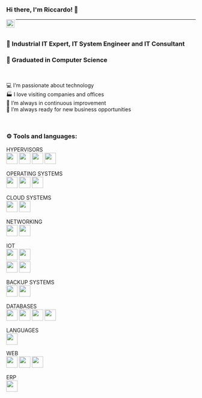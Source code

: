 ### Hi there, I'm Riccardo! 👋

<a href="https://www.linkedin.com/in/riccardoettoretittaferrante"> <img align="left" alt="Riccardo's Linkedin" width="22px" src="https://cdn.jsdelivr.net/npm/simple-icons@v3/icons/linkedin.svg" /> </a>

-----

<br>

### 👔 Industrial IT Expert, IT System Engineer and IT Consultant

### 📙 Graduated in Computer Science 

<br>

💻 I’m passionate about technology
<br>
🏭 I love visiting companies and offices
<br>
🔁 I’m always in continuous improvement
<br>
💼 I’m always ready for new business opportunities

<br>

### ⚙ Tools and languages:

HYPERVISORS
<br>
<a href="#"><img  height="30"  src="https://img.shields.io/badge/VMWARE-607078?style=for-the-badge&logo=VMWARE&logoColor=white"></a>
<a href="#"><img  height="30"  src="https://img.shields.io/badge/HYPER V-0078D6?style=for-the-badge&logo=HYPER V&logoColor=white"></a>
<a href="#"><img  height="30"  src="https://img.shields.io/badge/PROXMOX-E57000?style=for-the-badge&logo=PROXMOX&logoColor=white"></a>
<a href="#"><img  height="30"  src="https://img.shields.io/badge/DOCKER-2496ED?style=for-the-badge&logo=DOCKER&logoColor=white"></a>

OPERATING SYSTEMS
<br>
<a href="#"><img  height="30"  src="https://img.shields.io/badge/WINDOWS-0078D6?style=for-the-badge&logo=WINDOWS&logoColor=white"></a>
<a href="#"><img  height="30"  src="https://img.shields.io/badge/LINUX-FCC624?style=for-the-badge&logo=LINUX&logoColor=white"></a>
<a href="#"><img  height="30"  src="https://img.shields.io/badge/MACOS-000000?style=for-the-badge&logo=MACOS&logoColor=white"></a>

CLOUD SYSTEMS 
<br>
<a href="#"><img  height="30"  src="https://img.shields.io/badge/MICROSOFT AZURE-0078D4?style=for-the-badge&logo=MICROSOFT AZURE&logoColor=white"></a>
<a href="#"><img  height="30"  src="https://img.shields.io/badge/MICROSOFT EXCHANGE-0078D4?style=for-the-badge&logo=MICROSOFT EXCHANGE&logoColor=white"></a>

NETWORKING
<br>
<a href="#"><img  height="30"  src="https://img.shields.io/badge/PFSENSE-212121?style=for-the-badge&logo=PFSENSE&logoColor=white"></a>
<a href="#"><img  height="30"  src="https://img.shields.io/badge/PIHOLE-96060C?style=for-the-badge&logo=PIHOLE&logoColor=white"></a>

IOT
<br>
<a href="#"><img  height="30"  src="https://img.shields.io/badge/ARDUINO-00979D?style=for-the-badge&logo=ARDUINO&logoColor=white"></a>
<a href="#"><img  height="30"  src="https://img.shields.io/badge/RASPBERRYPI-A22846?style=for-the-badge&logo=RASPBERRYPI&logoColor=white"></a>
<br>
<a href="#"><img  height="30"  src="https://img.shields.io/badge/HOME ASSISTANT-41BDF5?style=for-the-badge&logo=HOMEASSISTANT&logoColor=white"></a>
<a href="#"><img  height="30"  src="https://img.shields.io/badge/NODE RED-8F0000?style=for-the-badge&logo=NODERED&logoColor=white"></a>

BACKUP SYSTEMS
<br>
<a href="#"><img  height="30"  src="https://img.shields.io/badge/NAKIVO-0078D4?style=for-the-badge&logo=NAKIVO&logoColor=white"></a>
<a href="#"><img  height="30"  src="https://img.shields.io/badge/VEEAM-00B336?style=for-the-badge&logo=VEEAM&logoColor=white"></a>

DATABASES
<br>
<a href="#"><img  height="30"  src="https://img.shields.io/badge/MICROSOFT ACCESS-A4373A?style=for-the-badge&logo=MICROSOFT ACCESS&logoColor=white"></a>
<a href="#"><img  height="30"  src="https://img.shields.io/badge/MICROSOFT SQL SERVER-CC2927?style=for-the-badge&logo=MICROSOFT SQL SERVER&logoColor=white"></a>
<a href="#"><img  height="30"  src="https://img.shields.io/badge/MARIADB-003545?style=for-the-badge&logo=MARIADB&logoColor=white"></a>
<a href="#"><img  height="30"  src="https://img.shields.io/badge/PHPMYADMIN-6C78AF?style=for-the-badge&logo=PHPMYADMIN&logoColor=white"></a>

LANGUAGES
<br>
<a href="#"><img  height="30"  src="https://img.shields.io/badge/PYTHON-3776AB?style=for-the-badge&logo=PYTHON&logoColor=white"></a>

WEB 
<br>
<a href="#"><img  height="30"  src="https://img.shields.io/badge/HTML5-da7a00?style=for-the-badge&logo=HTML5&logoColor=white"></a>
<a href="#"><img  height="30"  src="https://img.shields.io/badge/CSS3-1572B6?style=for-the-badge&logo=CSS3&logoColor=white"></a>
<a href="#"><img  height="30"  src="https://img.shields.io/badge/WORDPRESS-21759B?style=for-the-badge&logo=WORDPRESS&logoColor=white"></a>

ERP
<br>
<a href="#"><img  height="30"  src="https://img.shields.io/badge/TARGET CROSS-FCC624?style=for-the-badge&logo=TARGET CROSS&logoColor=white"></a>
